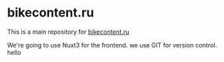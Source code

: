 # bikecontent.ru

This is a main repository for [bikecontent.ru](http://bikecontent.ru)

We're going to use Nuxt3 for the frontend.
we use GIT for version control.
hello


